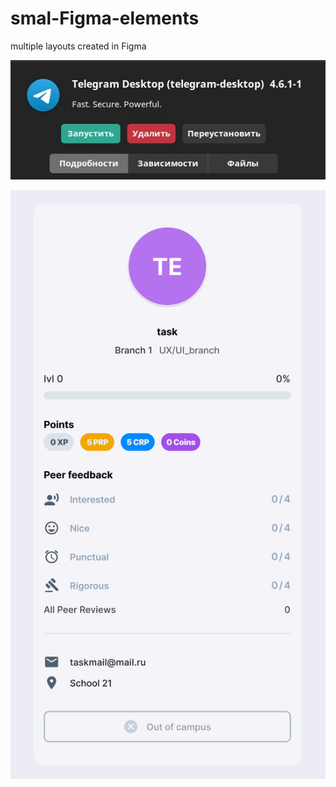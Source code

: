 # smal-Figma-elements
multiple layouts created in Figma
 
![task_1](task_1.png)

![task_bonus](bonus_task.png )
